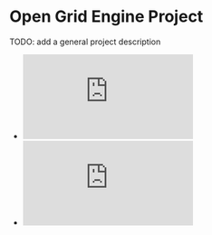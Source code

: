 # Open Grid Engine Project

TODO: add a general project description

* ![Build Instructions](https://github.com/opengridengine/gridengine/blob/master/doc/markdown/manual/development-guide/01_prepare_dev_env.md)
* ![Installation Guide](https://github.com/opengridengine/gridengine/blob/master/doc/markdown/manual/installation-guide/01_planning_the_installation.md)

